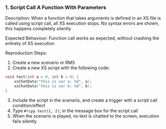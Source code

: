 ### 1. Script Call A Function With Parameters

Description: When a function that takes arguments is defined in an XS file is called using script call, all XS execution stops. No syntax errors are shown, this happens completely silently

Expected Behaviour: Function call works as expected, without crashing the entirety of XS execution

Reproduction Steps:

1. Create a new scenario or RMS
2. Create a new XS script with the following code:
```cpp
void test(int a = 0, int b = 0) {
    xsChatData("this is var a: %d", a);
    xsChatData("this is var b: %d", b);
}
```
3. Include the script in the scenario, and create a trigger with a script call condition/effect
4. Type `#!cpp test(1, 2)`; in the message box for the script call
5. When the scenario is played, no text is chatted to the screen, execution fails silently

